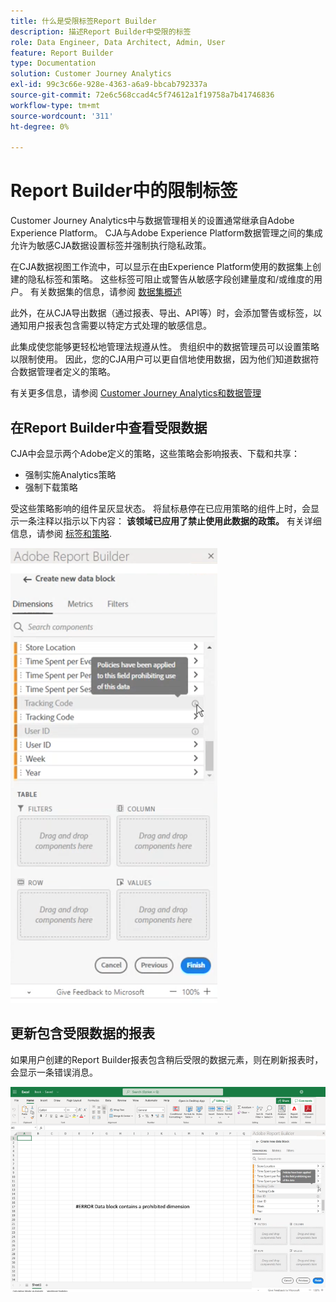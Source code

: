 ```yaml
---
title: 什么是受限标签Report Builder
description: 描述Report Builder中受限的标签
role: Data Engineer, Data Architect, Admin, User
feature: Report Builder
type: Documentation
solution: Customer Journey Analytics
exl-id: 99c3c66e-928e-4363-a6a9-bbcab792337a
source-git-commit: 72e6c568ccad4c5f74612a1f19758a7b41746836
workflow-type: tm+mt
source-wordcount: '311'
ht-degree: 0%

---
```


# Report Builder中的限制标签

Customer Journey Analytics中与数据管理相关的设置通常继承自Adobe Experience Platform。 CJA与Adobe Experience Platform数据管理之间的集成允许为敏感CJA数据设置标签并强制执行隐私政策。

在CJA数据视图工作流中，可以显示在由Experience Platform使用的数据集上创建的隐私标签和策略。 这些标签可阻止或警告从敏感字段创建量度和/或维度的用户。 有关数据集的信息，请参阅 [数据集概述](https://experienceleague.adobe.com/docs/experience-platform/catalog/datasets/overview.html)

此外，在从CJA导出数据（通过报表、导出、API等）时，会添加警告或标签，以通知用户报表包含需要以特定方式处理的敏感信息。

此集成使您能够更轻松地管理法规遵从性。 贵组织中的数据管理员可以设置策略以限制使用。 因此，您的CJA用户可以更自信地使用数据，因为他们知道数据符合数据管理者定义的策略。

有关更多信息，请参阅 [Customer Journey Analytics和数据管理](https://experienceleague.adobe.com/docs/analytics-platform/using/cja-privacy/privacy-overview.html)

## 在Report Builder中查看受限数据

CJA中会显示两个Adobe定义的策略，这些策略会影响报表、下载和共享：

* 强制实施Analytics策略
* 强制下载策略

受这些策略影响的组件呈灰显状态。 将鼠标悬停在已应用策略的组件上时，会显示一条注释以指示以下内容： **该领域已应用了禁止使用此数据的政策。** 有关详细信息，请参阅 [标签和策略](https://experienceleague.adobe.com/docs/analytics-platform/using/cja-dataviews/data-governance.html).

![](assets/rb-restricted-label.png)

## 更新包含受限数据的报表

如果用户创建的Report Builder报表包含稍后受限的数据元素，则在刷新报表时，会显示一条错误消息。

![](assets/error-restricted-data.png)
